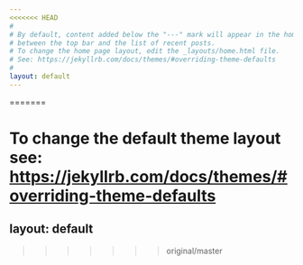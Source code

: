 ```yaml
---
<<<<<<< HEAD
#
# By default, content added below the "---" mark will appear in the home page
# between the top bar and the list of recent posts.
# To change the home page layout, edit the _layouts/home.html file.
# See: https://jekyllrb.com/docs/themes/#overriding-theme-defaults
#
layout: default
---
```

=======
# To change the default theme layout see: https://jekyllrb.com/docs/themes/#overriding-theme-defaults
layout: default
---
>>>>>>> original/master
